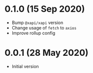 # 0.1.0 (15 Sep 2020)
- Bump `@xapi/xapi` version
- Change usage of `fetch` to `axios`
- Improve rollup config

# 0.0.1 (28 May 2020)
- Initial version
